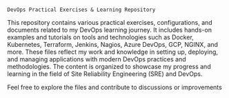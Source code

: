                                                                          DevOps Practical Exercises & Learning Repository

This repository contains various practical exercises, configurations, and documents related to my DevOps learning journey. It includes hands-on examples and tutorials on tools and technologies such as Docker, Kubernetes, Terraform, Jenkins, Nagios, Azure DevOps, GCP, NGINX, and more. These files reflect my work and knowledge in setting up, deploying, and managing applications with modern DevOps practices and methodologies. The content is organized to showcase my progress and learning in the field of Site Reliability Engineering (SRE) and DevOps.

Feel free to explore the files and contribute to discussions or improvements
